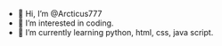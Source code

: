- 👋 Hi, I’m @Arcticus777
- 👀 I’m interested in coding.
- 🌱 I’m currently learning python, html, css, java script.


<!---
Arcticus777/Arcticus777 is a ✨ special ✨ repository because its `README.md` (this file) appears on your GitHub profile.
You can click the Preview link to take a look at your changes.
--->
